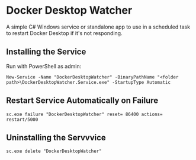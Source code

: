 # Docker Desktop Watcher

A simple C# Windows service or standalone app to use in a scheduled task to restart Docker Desktop if it's not responding.

## Installing the Service

Run with PowerShell as admin:

```
New-Service -Name "DockerDesktopWatcher" -BinaryPathName "<folder path>\DockerDesktopWatcher.Service.exe" -StartupType Automatic
```

## Restart Service Automatically on Failure

```
sc.exe failure "DockerDesktopWatcher" reset= 86400 actions= restart/5000
```

## Uninstalling the Servvvice

```
sc.exe delete "DockerDesktopWatcher"
```
